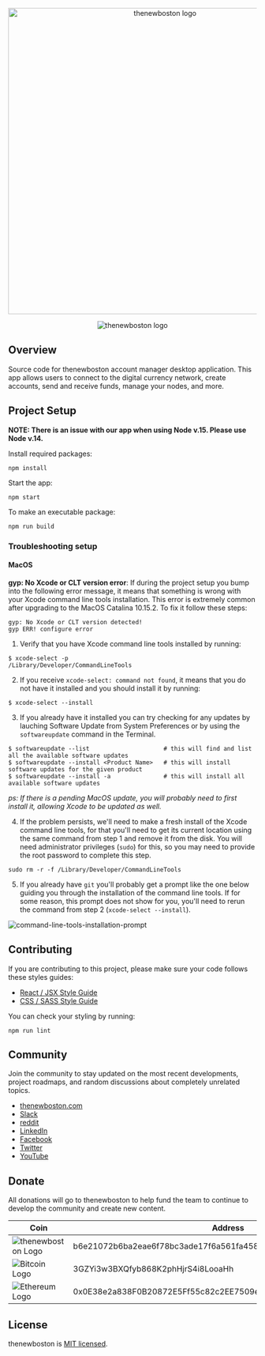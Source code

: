 <p align="center">
  <img alt="thenewboston logo" src="https://i.imgur.com/C8uhI2q.png" width="620">
</p>

<p align="center">
  <img alt="thenewboston logo" src="https://i.imgur.com/8bY8yCE.png">
</p>

## Overview

Source code for thenewboston account manager desktop application. This app allows users to connect to the digital
currency network, create accounts, send and receive funds, manage your nodes, and more.

## Project Setup

<b>NOTE: There is an issue with our app when using Node v.15. Please use Node v.14.</b>

Install required packages:

```
npm install
```

Start the app:

```
npm start
```

To make an executable package:

```
npm run build
```

### Troubleshooting setup

#### MacOS

**gyp: No Xcode or CLT version error**: If during the project setup you bump into the following error message, it means that something is wrong with your Xcode command line tools installation. This error is extremely common after upgrading to the MacOS Catalina 10.15.2. To fix it follow these steps:

```
gyp: No Xcode or CLT version detected!
gyp ERR! configure error
```

1. Verify that you have Xcode command line tools installed by running:

```
$ xcode-select -p
/Library/Developer/CommandLineTools
```

2. If you receive `xcode-select: command not found`, it means that you do not have it installed and you should install it by running:

```
$ xcode-select --install
```

3. If you already have it installed you can try checking for any updates by lauching Software Update from System Preferences or by using the `softwareupdate` command in the Terminal.

```
$ softwareupdate --list                     # this will find and list all the available software updates
$ softwareupdate --install <Product Name>   # this will install software updates for the given product
$ softwareupdate --install -a               # this will install all available software updates
```

_ps: If there is a pending MacOS update, you will probably need to first install it, allowing Xcode to be updated as well._

4. If the problem persists, we'll need to make a fresh install of the Xcode command line tools, for that you'll need to get its current location using the same command from step 1 and remove it from the disk. You will need administrator privileges (`sudo`) for this, so you may need to provide the root password to complete this step.

```
sudo rm -r -f /Library/Developer/CommandLineTools
```

5. If you already have `git` you'll probably get a prompt like the one below guiding you through the installation of the command line tools. If for some reason, this prompt does not show for you, you'll need to rerun the command from step 2 (`xcode-select --install`).

![command-line-tools-installation-prompt](https://miro.medium.com/max/700/0*s8rdlR3j3xVHcl95)

## Contributing

If you are contributing to this project, please make sure your code follows these styles guides:

- [React / JSX Style Guide](https://thenewboston.com/style-guide/react)
- [CSS / SASS Style Guide](https://thenewboston.com/style-guide/css)

You can check your styling by running:

```
npm run lint
```

## Community

Join the community to stay updated on the most recent developments, project roadmaps, and random discussions about
completely unrelated topics.

- [thenewboston.com](https://thenewboston.com/)
- [Slack](https://join.slack.com/t/thenewboston/shared_invite/zt-j7j4ie92-ADy7GL3KAzCwSlaAVoDKLw)
- [reddit](https://www.reddit.com/r/thenewboston/)
- [LinkedIn](https://www.linkedin.com/company/thenewboston-developers/)
- [Facebook](https://www.facebook.com/TheNewBoston-464114846956315/)
- [Twitter](https://twitter.com/bucky_roberts)
- [YouTube](https://www.youtube.com/user/thenewboston)

## Donate

All donations will go to thenewboston to help fund the team to continue to develop the community and create new content.

| Coin                                                                                                                        | Address                                                          |
| --------------------------------------------------------------------------------------------------------------------------- | ---------------------------------------------------------------- |
| ![thenewboston Logo](https://github.com/thenewboston-developers/Website/raw/development/src/assets/images/thenewboston.png) | b6e21072b6ba2eae6f78bc3ade17f6a561fa4582d5494a5120617f2027d38797 |
| ![Bitcoin Logo](https://github.com/thenewboston-developers/Website/raw/development/src/assets/images/bitcoin.png)           | 3GZYi3w3BXQfyb868K2phHjrS4i8LooaHh                               |
| ![Ethereum Logo](https://github.com/thenewboston-developers/Website/raw/development/src/assets/images/ethereum.png)         | 0x0E38e2a838F0B20872E5Ff55c82c2EE7509e6d4A                       |

## License

thenewboston is [MIT licensed](http://opensource.org/licenses/MIT).
